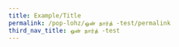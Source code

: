 ```yaml
---
title: Example/Title
permalink: /pop-lohz/ஒன் நார்த் -test/permalink
third_nav_title: ஒன் நார்த் -test
---
```

